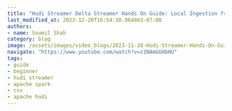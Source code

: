 ```yaml
---
title: "Hudi Streamer Delta Streamer Hands On Guide: Local Ingestion from CSV Source #2"
last_modified_at: 2023-12-20T16:54:38.964863-07:00
authors:
- name: Soumil Shah
category: blog
image: /assets/images/video_blogs/2023-11-20-Hudi-Streamer-Hands-On-Guide-Local-Ingestion-from-CSV-Source-2.png
navigate: "https://www.youtube.com/watch?v=z1NAmGGHbHU"
tags:
- guide
- beginner
- hudi streamer
- apache spark
- csv
- apache hudi
---
```





